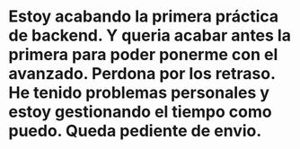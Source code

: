 # Estoy acabando la primera práctica de backend. Y queria acabar antes la primera para poder ponerme con el avanzado. Perdona por los retraso. He tenido problemas personales y estoy gestionando el tiempo como puedo. Queda pediente de envio.
